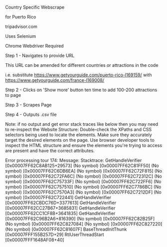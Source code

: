 Country Specific Webscrape

for Puerto Rico

tripadvisor.com

Uses Selenium

Chrome Webdriver Required

Step 1 - Navigates to provide URL

This URL can be amended for different countries or attractions in the code

i.e. substitute https://www.getyourguide.com/puerto-rico-l169159/ with https://www.getyourguide.com/france-l169008/

Step 2 - Clicks on 'Show more' button ten time to add 100-200 attractions to page

Step 3 - Scrapes Page

Step 4 - Outputs .csv file



Note: if no output and get error stack traces like below then you may need to re-inspect the Website Structure:
Double-check the XPaths and CSS selectors being used to locate the elements. Make sure they accurately target the desired elements on the page.
Use browser developer tools to inspect the HTML structure and ensure the elements you're trying to access are present and have the correct attributes.


Error processing tour 174: Message: 
Stacktrace:
	GetHandleVerifier [0x00007FF62C8AB125+29573]
	(No symbol) [0x00007FF62C81FF50]
	(No symbol) [0x00007FF62C6DB6EA]
	(No symbol) [0x00007FF62C72F815]
	(No symbol) [0x00007FF62C72FA6C]
	(No symbol) [0x00007FF62C72312C]
	(No symbol) [0x00007FF62C75733F]
	(No symbol) [0x00007FF62C722FF6]
	(No symbol) [0x00007FF62C757510]
	(No symbol) [0x00007FF62C7786BC]
	(No symbol) [0x00007FF62C7570A3]
	(No symbol) [0x00007FF62C7212DF]
	(No symbol) [0x00007FF62C722441]
	GetHandleVerifier [0x00007FF62CBDC76D+3377613]
	GetHandleVerifier [0x00007FF62CC27B67+3685831]
	GetHandleVerifier [0x00007FF62CC1CF8B+3641835]
	GetHandleVerifier [0x00007FF62C96B2A6+816390]
	(No symbol) [0x00007FF62C82B25F]
	(No symbol) [0x00007FF62C827084]
	(No symbol) [0x00007FF62C827220]
	(No symbol) [0x00007FF62C81607F]
	BaseThreadInitThunk [0x00007FFF155B257D+29]
	RtlUserThreadStart [0x00007FFF1648AF08+40]
